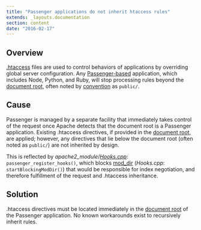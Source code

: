 ```yaml
---
title: "Passenger applications do not inherit htaccess rules"
extends: _layouts.documentation
section: content
date: "2016-02-17"
---
```


## Overview

[.htaccess](/docs/guides/htaccess-guide/) files are used to control behaviors of applications by overriding global server configuration. Any [Passenger-based](/docs/cgi-passenger/passenger-supported-apps/) application, which includes Node, Python, and Ruby, will stop processing rules beyond the [document root](/docs/web-content/where-is-site-content-served-from/), often noted by [convention](/docs/cgi-passenger/passenger-application-layout/) as `public/`.

## Cause

Passenger is managed by a separate facility that immediately takes control of the request once Apache detects that the document root is a Passenger application. Existing .htaccess directives, if provided in the [document root](/docs/web-content/where-is-site-content-served-from/), are applied; however, any directives that lie below the document root (often noted as `public/`) are not inherited by design.

This is reflected by _apache2\_module_/_[Hooks.cpp](https://github.com/phusion/passenger/blob/stable-5.0/src/apache2_module/Hooks.cpp)_: `passenger_register_hooks()`, which blocks [mod\_dir](https://httpd.apache.org/docs/2.4/mod/mod_dir.html) (_Hooks.cpp_: `startBlockingModDir()`) that would be responsible for index negotiation, and therefore fulfillment of the request and .htaccess inheritance.

## Solution

.htaccess directives must be located immediately in the [document root](/docs/web-content/where-is-site-content-served-from/) of the Passenger application. No known workarounds exist to recursively inherit rules.
